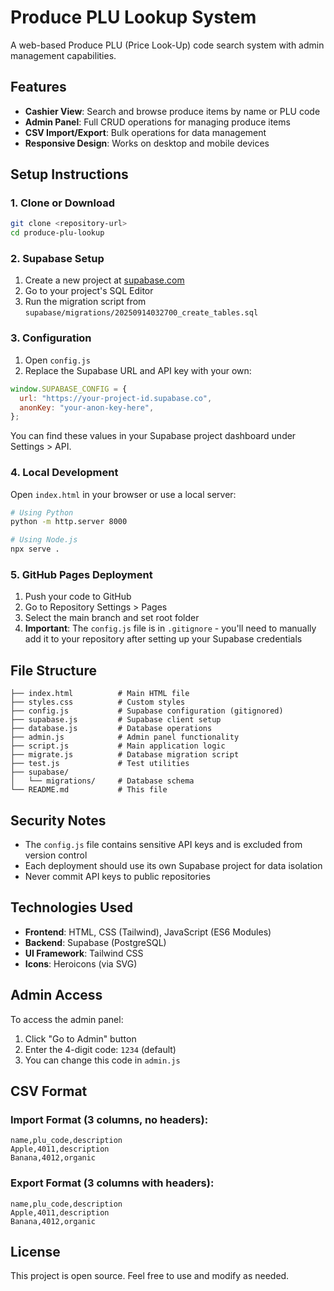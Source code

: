 # Produce PLU Lookup System

A web-based Produce PLU (Price Look-Up) code search system with admin management capabilities.

## Features

- **Cashier View**: Search and browse produce items by name or PLU code
- **Admin Panel**: Full CRUD operations for managing produce items
- **CSV Import/Export**: Bulk operations for data management
- **Responsive Design**: Works on desktop and mobile devices

## Setup Instructions

### 1. Clone or Download

```bash
git clone <repository-url>
cd produce-plu-lookup
```

### 2. Supabase Setup

1. Create a new project at [supabase.com](https://supabase.com)
2. Go to your project's SQL Editor
3. Run the migration script from `supabase/migrations/20250914032700_create_tables.sql`

### 3. Configuration

1. Open `config.js`
2. Replace the Supabase URL and API key with your own:

```javascript
window.SUPABASE_CONFIG = {
  url: "https://your-project-id.supabase.co",
  anonKey: "your-anon-key-here",
};
```

You can find these values in your Supabase project dashboard under Settings > API.

### 4. Local Development

Open `index.html` in your browser or use a local server:

```bash
# Using Python
python -m http.server 8000

# Using Node.js
npx serve .
```

### 5. GitHub Pages Deployment

1. Push your code to GitHub
2. Go to Repository Settings > Pages
3. Select the main branch and set root folder
4. **Important**: The `config.js` file is in `.gitignore` - you'll need to manually add it to your repository after setting up your Supabase credentials

## File Structure

```
├── index.html          # Main HTML file
├── styles.css          # Custom styles
├── config.js           # Supabase configuration (gitignored)
├── supabase.js         # Supabase client setup
├── database.js         # Database operations
├── admin.js            # Admin panel functionality
├── script.js           # Main application logic
├── migrate.js          # Database migration script
├── test.js             # Test utilities
├── supabase/
│   └── migrations/     # Database schema
└── README.md           # This file
```

## Security Notes

- The `config.js` file contains sensitive API keys and is excluded from version control
- Each deployment should use its own Supabase project for data isolation
- Never commit API keys to public repositories

## Technologies Used

- **Frontend**: HTML, CSS (Tailwind), JavaScript (ES6 Modules)
- **Backend**: Supabase (PostgreSQL)
- **UI Framework**: Tailwind CSS
- **Icons**: Heroicons (via SVG)

## Admin Access

To access the admin panel:

1. Click "Go to Admin" button
2. Enter the 4-digit code: `1234` (default)
3. You can change this code in `admin.js`

## CSV Format

### Import Format (3 columns, no headers):

```
name,plu_code,description
Apple,4011,description
Banana,4012,organic
```

### Export Format (3 columns with headers):

```
name,plu_code,description
Apple,4011,description
Banana,4012,organic
```

## License

This project is open source. Feel free to use and modify as needed.
